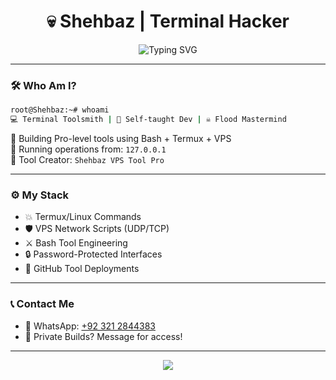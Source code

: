 
<h1 align="center">💀 Shehbaz | Terminal Hacker</h1>
<p align="center">
  <img src="https://readme-typing-svg.demolab.com?font=Fira+Code&size=24&duration=2000&pause=500&color=F70000&vCenter=true&width=435&lines=VPS+Slayer+%7C+UDP+Flood+Master;Cyber+Terminal+Hacker+From+Pakistan;💣+Wizard;Creator+of+CS1.6+DDoS;Message+Me+for+Access+%F0%9F%94%90" alt="Typing SVG" />
</p>

---

### 🛠️ Who Am I?

```bash
root@Shehbaz:~# whoami
💻 Terminal Toolsmith | 🧠 Self-taught Dev | ☠️ Flood Mastermind
```

🧩 Building Pro-level tools using Bash + Termux + VPS  
🚀 Running operations from: `127.0.0.1`  
🧪 Tool Creator: `Shehbaz VPS Tool Pro`

---

### ⚙️ My Stack

- 💥 Termux/Linux Commands
- 🛡️ VPS Network Scripts (UDP/TCP)
- ⚔️ Bash Tool Engineering
- 🔒 Password-Protected Interfaces
- 📂 GitHub Tool Deployments

---

### 📞 Contact Me

- 🔐 WhatsApp: [+92 321 2844383](https://wa.me/923212844383)
- 🧠 Private Builds? Message for access!

---

<p align="center">
  <img src="https://github-readme-stats.vercel.app/api?username=ShehbazGamer&show_icons=true&theme=tokyonight&hide_border=true&count_private=true" />
</p>
